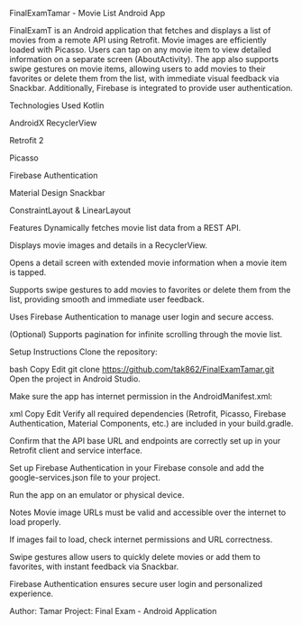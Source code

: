 FinalExamTamar - Movie List Android App

FinalExamT is an Android application that fetches and displays a list of movies from a remote API using Retrofit. Movie images are efficiently loaded with Picasso. Users can tap on any movie item to view detailed information on a separate screen (AboutActivity). The app also supports swipe gestures on movie items, allowing users to add movies to their favorites or delete them from the list, with immediate visual feedback via Snackbar. Additionally, Firebase is integrated to provide user authentication.

Technologies Used
Kotlin

AndroidX RecyclerView

Retrofit 2

Picasso

Firebase Authentication

Material Design Snackbar

ConstraintLayout & LinearLayout

Features
Dynamically fetches movie list data from a REST API.

Displays movie images and details in a RecyclerView.

Opens a detail screen with extended movie information when a movie item is tapped.

Supports swipe gestures to add movies to favorites or delete them from the list, providing smooth and immediate user feedback.

Uses Firebase Authentication to manage user login and secure access.

(Optional) Supports pagination for infinite scrolling through the movie list.

Setup Instructions
Clone the repository:

bash
Copy
Edit
git clone https://github.com/tak862/FinalExamTamar.git
Open the project in Android Studio.

Make sure the app has internet permission in the AndroidManifest.xml:

xml
Copy
Edit
<uses-permission android:name="android.permission.INTERNET" />
Verify all required dependencies (Retrofit, Picasso, Firebase Authentication, Material Components, etc.) are included in your build.gradle.

Confirm that the API base URL and endpoints are correctly set up in your Retrofit client and service interface.

Set up Firebase Authentication in your Firebase console and add the google-services.json file to your project.

Run the app on an emulator or physical device.

Notes
Movie image URLs must be valid and accessible over the internet to load properly.

If images fail to load, check internet permissions and URL correctness.

Swipe gestures allow users to quickly delete movies or add them to favorites, with instant feedback via Snackbar.

Firebase Authentication ensures secure user login and personalized experience.

Author: Tamar
Project: Final Exam - Android Application
